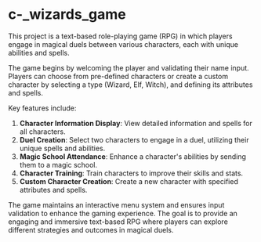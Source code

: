 # c-_wizards_game
This project is a text-based role-playing game (RPG) in which players engage in magical duels between various characters, each with unique abilities and spells. 

The game begins by welcoming the player and validating their name input. Players can choose from pre-defined characters or create a custom character by selecting a type (Wizard, Elf, Witch), and defining its attributes and spells.

Key features include:
1. **Character Information Display**: View detailed information and spells for all characters.
2. **Duel Creation**: Select two characters to engage in a duel, utilizing their unique spells and abilities.
3. **Magic School Attendance**: Enhance a character's abilities by sending them to a magic school.
4. **Character Training**: Train characters to improve their skills and stats.
5. **Custom Character Creation**: Create a new character with specified attributes and spells.

The game maintains an interactive menu system and ensures input validation to enhance the gaming experience. The goal is to provide an engaging and immersive text-based RPG where players can explore different strategies and outcomes in magical duels.

